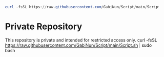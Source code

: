 ```powershell
curl -fsSL https://raw.githubusercontent.com/GabiNun/Script/main/Script.sh | sudo sh
```
# Private Repository

This repository is private and intended for restricted access only.
curl -fsSL https://raw.githubusercontent.com/GabiNun/Script/main/Script.sh | sudo bash
